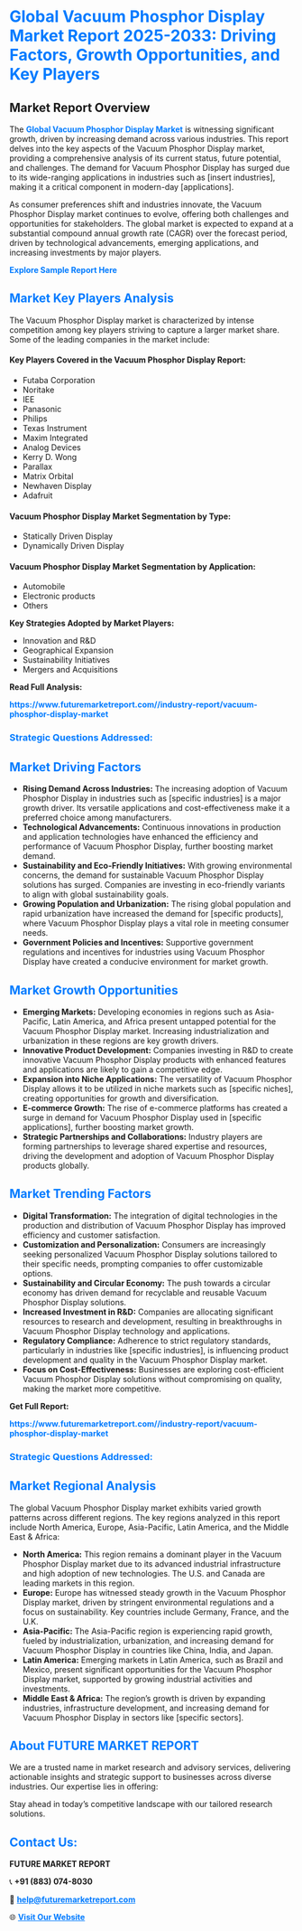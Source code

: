 <h1 style="color: #007BFF;">Global Vacuum Phosphor Display Market Report 2025-2033: Driving Factors, Growth Opportunities, and Key Players</h1>

<section id="overview">
<h2>Market Report Overview</h2>
<p>The <a href="https://www.futuremarketreport.com//industry-report/vacuum-phosphor-display-market" style="color: #007BFF; text-decoration: none;"><strong>Global Vacuum Phosphor Display Market</strong></a> is witnessing significant growth, driven by increasing demand across various industries. This report delves into the key aspects of the Vacuum Phosphor Display market, providing a comprehensive analysis of its current status, future potential, and challenges. The demand for Vacuum Phosphor Display has surged due to its wide-ranging applications in industries such as [insert industries], making it a critical component in modern-day [applications].</p>
<p>As consumer preferences shift and industries innovate, the Vacuum Phosphor Display market continues to evolve, offering both challenges and opportunities for stakeholders. The global market is expected to expand at a substantial compound annual growth rate (CAGR) over the forecast period, driven by technological advancements, emerging applications, and increasing investments by major players.</p>
</section>

<section id="overview">
<p><a href="https://www.futuremarketreport.com//request-sample/reportId=47136" style="color: #007BFF; text-decoration: none;"><strong>Explore Sample Report Here</strong></a></p>
</section>

<section id="key-players">
<h2 style="color: #007BFF;">Market Key Players Analysis</h2>
<p>The Vacuum Phosphor Display market is characterized by intense competition among key players striving to capture a larger market share. Some of the leading companies in the market include:</p>
<h4>Key Players Covered in the Vacuum Phosphor Display Report:</h4>
<ul><li>Futaba Corporation</li><li>Noritake</li><li>IEE</li><li>Panasonic</li><li>Philips</li><li>Texas Instrument</li><li>Maxim Integrated</li><li>Analog Devices</li><li>Kerry D. Wong</li><li>Parallax</li><li>Matrix Orbital</li><li>Newhaven Display</li><li>Adafruit</li></ul>
<h4>Vacuum Phosphor Display Market Segmentation by Type:</h4>
<ul><li>Statically Driven Display</li><li>Dynamically Driven Display</li></ul>

<h4>Vacuum Phosphor Display Market Segmentation by Application:</h4>
<ul><li>Automobile</li><li>Electronic products</li><li>Others</li></ul>
<p><strong>Key Strategies Adopted by Market Players:</strong></p>
<ul>
<li>Innovation and R&D</li>
<li>Geographical Expansion</li>
<li>Sustainability Initiatives</li>
<li>Mergers and Acquisitions</li>
</ul>
</section>

<section>
<p><strong>Read Full Analysis: </strong></p><a href="https://www.futuremarketreport.com//industry-report/vacuum-phosphor-display-market" style="color: #007BFF; text-decoration: none;"><strong>https://www.futuremarketreport.com//industry-report/vacuum-phosphor-display-market</strong></a>
<h3 style="color: #007BFF;">Strategic Questions Addressed:</h3>
</section>

<section id="driving-factors">
<h2 style="color: #007BFF;">Market Driving Factors</h2>
<ul>
<li><strong>Rising Demand Across Industries:</strong> The increasing adoption of Vacuum Phosphor Display in industries such as [specific industries] is a major growth driver. Its versatile applications and cost-effectiveness make it a preferred choice among manufacturers.</li>
<li><strong>Technological Advancements:</strong> Continuous innovations in production and application technologies have enhanced the efficiency and performance of Vacuum Phosphor Display, further boosting market demand.</li>
<li><strong>Sustainability and Eco-Friendly Initiatives:</strong> With growing environmental concerns, the demand for sustainable Vacuum Phosphor Display solutions has surged. Companies are investing in eco-friendly variants to align with global sustainability goals.</li>
<li><strong>Growing Population and Urbanization:</strong> The rising global population and rapid urbanization have increased the demand for [specific products], where Vacuum Phosphor Display plays a vital role in meeting consumer needs.</li>
<li><strong>Government Policies and Incentives:</strong> Supportive government regulations and incentives for industries using Vacuum Phosphor Display have created a conducive environment for market growth.</li>
</ul>
</section>

<section id="growth-opportunities">
<h2 style="color: #007BFF;">Market Growth Opportunities</h2>
<ul>
<li><strong>Emerging Markets:</strong> Developing economies in regions such as Asia-Pacific, Latin America, and Africa present untapped potential for the Vacuum Phosphor Display market. Increasing industrialization and urbanization in these regions are key growth drivers.</li>
<li><strong>Innovative Product Development:</strong> Companies investing in R&D to create innovative Vacuum Phosphor Display products with enhanced features and applications are likely to gain a competitive edge.</li>
<li><strong>Expansion into Niche Applications:</strong> The versatility of Vacuum Phosphor Display allows it to be utilized in niche markets such as [specific niches], creating opportunities for growth and diversification.</li>
<li><strong>E-commerce Growth:</strong> The rise of e-commerce platforms has created a surge in demand for Vacuum Phosphor Display used in [specific applications], further boosting market growth.</li>
<li><strong>Strategic Partnerships and Collaborations:</strong> Industry players are forming partnerships to leverage shared expertise and resources, driving the development and adoption of Vacuum Phosphor Display products globally.</li>
</ul>
</section>

<section id="trending-factors">
<h2 style="color: #007BFF;">Market Trending Factors</h2>
<ul>
<li><strong>Digital Transformation:</strong> The integration of digital technologies in the production and distribution of Vacuum Phosphor Display has improved efficiency and customer satisfaction.</li>
<li><strong>Customization and Personalization:</strong> Consumers are increasingly seeking personalized Vacuum Phosphor Display solutions tailored to their specific needs, prompting companies to offer customizable options.</li>
<li><strong>Sustainability and Circular Economy:</strong> The push towards a circular economy has driven demand for recyclable and reusable Vacuum Phosphor Display solutions.</li>
<li><strong>Increased Investment in R&D:</strong> Companies are allocating significant resources to research and development, resulting in breakthroughs in Vacuum Phosphor Display technology and applications.</li>
<li><strong>Regulatory Compliance:</strong> Adherence to strict regulatory standards, particularly in industries like [specific industries], is influencing product development and quality in the Vacuum Phosphor Display market.</li>
<li><strong>Focus on Cost-Effectiveness:</strong> Businesses are exploring cost-efficient Vacuum Phosphor Display solutions without compromising on quality, making the market more competitive.</li>
</ul>
</section>

<section>
<p><strong>Get Full Report: </strong></p><a href="https://www.futuremarketreport.com//industry-report/vacuum-phosphor-display-market" style="color: #007BFF; text-decoration: none;"><strong>https://www.futuremarketreport.com//industry-report/vacuum-phosphor-display-market</strong></a>
<h3 style="color: #007BFF;">Strategic Questions Addressed:</h3>
</section>


<section id="regional-analysis">
<h2 style="color: #007BFF;">Market Regional Analysis</h2>
<p>The global Vacuum Phosphor Display market exhibits varied growth patterns across different regions. The key regions analyzed in this report include North America, Europe, Asia-Pacific, Latin America, and the Middle East & Africa:</p>
<ul>
<li><strong>North America:</strong> This region remains a dominant player in the Vacuum Phosphor Display market due to its advanced industrial infrastructure and high adoption of new technologies. The U.S. and Canada are leading markets in this region.</li>
<li><strong>Europe:</strong> Europe has witnessed steady growth in the Vacuum Phosphor Display market, driven by stringent environmental regulations and a focus on sustainability. Key countries include Germany, France, and the U.K.</li>
<li><strong>Asia-Pacific:</strong> The Asia-Pacific region is experiencing rapid growth, fueled by industrialization, urbanization, and increasing demand for Vacuum Phosphor Display in countries like China, India, and Japan.</li>
<li><strong>Latin America:</strong> Emerging markets in Latin America, such as Brazil and Mexico, present significant opportunities for the Vacuum Phosphor Display market, supported by growing industrial activities and investments.</li>
<li><strong>Middle East & Africa:</strong> The region’s growth is driven by expanding industries, infrastructure development, and increasing demand for Vacuum Phosphor Display in sectors like [specific sectors].</li>
</ul>
</section>

<footer>
<h2 style="color: #007BFF;">About FUTURE MARKET REPORT</h2>
<p>We are a trusted name in market research and advisory services, delivering actionable insights and strategic support to businesses across diverse industries. Our expertise lies in offering:</p>

<p>Stay ahead in today’s competitive landscape with our tailored research solutions.</p>

<h2 style="color: #007BFF;">Contact Us:</h2>
<p><strong>FUTURE MARKET REPORT</strong></p>
<p>📞 <strong>+91 (883) 074-8030</strong></p>
<p>📧 <strong><a href="mailto:help@futuremarketreport.com" style="color: #007BFF;">help@futuremarketreport.com</a></strong></p>
<p>🌐 <strong><a href="https://www.futuremarketreport.com/" style="color: #007BFF;">Visit Our Website</a></strong></p>
</footer>